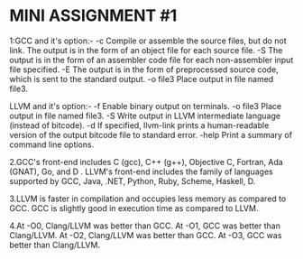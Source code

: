 # MINI ASSIGNMENT #1
1:GCC and it's option:-
-c
Compile or assemble the source files, but do not link.  The output is in the form of an object file for each source file.
-S
The output is in the form of an assembler code file for each non-assembler input file specified.
-E
The output is in the form of preprocessed source code, which is sent to the standard output.
-o file3
Place output in file named file3.

LLVM and it's option:-
-f
Enable binary output on terminals.
-o file3
Place output in file named file3.
-S
Write output in LLVM intermediate language (instead of bitcode).
-d
If specified, llvm-link prints a human-readable version of the output bitcode file to standard error.
-help
Print a summary of command line options.

2.GCC's front-end includes C (gcc), C++ (g++), Objective C, Fortran, Ada (GNAT), Go, and D .
LLVM's front-end includes the family of languages supported by GCC, Java, .NET, Python, Ruby, Scheme, Haskell, D.

3.LLVM is faster in compilation and occupies less memory as compared to GCC.
GCC is slightly good in execution time as compared to LLVM.

4.At -O0, Clang/LLVM was better than GCC.
At -O1, GCC was better than Clang/LLVM.
At -O2, Clang/LLVM was better than GCC.
At -O3, GCC was better than Clang/LLVM.